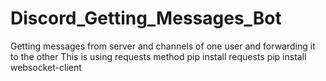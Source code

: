 # Discord_Getting_Messages_Bot
Getting messages from server and channels of one user and forwarding it to the other
This is using requests method
    pip install requests
    pip install websocket-client
    
    
 

